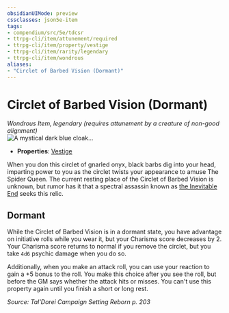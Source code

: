 ```yaml
---
obsidianUIMode: preview
cssclasses: json5e-item
tags:
- compendium/src/5e/tdcsr
- ttrpg-cli/item/attunement/required
- ttrpg-cli/item/property/vestige
- ttrpg-cli/item/rarity/legendary
- ttrpg-cli/item/wondrous
aliases: 
- "Circlet of Barbed Vision (Dormant)"
---
```

# Circlet of Barbed Vision (Dormant)
*Wondrous Item, legendary (requires attunement by a creature of non-good alignment)*  
![A mystical dark blue cloak...](/3-Mechanics/CLI/items/img/circletofbarbedvision.webp#right "A mystical dark blue cloak with metallic, flowing embroidered designs.")  

- **Properties**: [Vestige](/3-Mechanics/CLI/rules/item-properties.md#Vestige)

When you don this circlet of gnarled onyx, black barbs dig into your head, imparting power to you as the circlet twists your appearance to amuse The Spider Queen. The current resting place of the Circlet of Barbed Vision is unknown, but rumor has it that a spectral assassin known as [the Inevitable End](/3-Mechanics/CLI/bestiary/npc/jourrael-the-caedogeist-tdcsr.md) seeks this relic.

## Dormant

While the Circlet of Barbed Vision is in a dormant state, you have advantage on initiative rolls while you wear it, but your Charisma score decreases by 2. Your Charisma score returns to normal if you remove the circlet, but you take `4d6` psychic damage when you do so.

Additionally, when you make an attack roll, you can use your reaction to gain a +5 bonus to the roll. You make this choice after you see the roll, but before the GM says whether the attack hits or misses. You can't use this property again until you finish a short or long rest.

*Source: Tal'Dorei Campaign Setting Reborn p. 203*